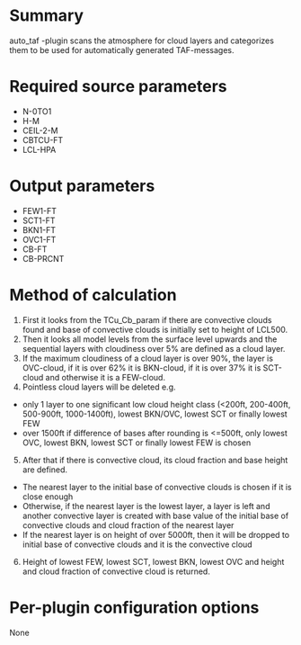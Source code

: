 # Summary

auto_taf -plugin scans the atmosphere for cloud layers and categorizes them to be used for automatically generated TAF-messages.

# Required source parameters

* N-0TO1
* H-M
* CEIL-2-M
* CBTCU-FT
* LCL-HPA

# Output parameters

* FEW1-FT
* SCT1-FT
* BKN1-FT
* OVC1-FT
* CB-FT
* CB-PRCNT

# Method of calculation

1. First it looks from the TCu_Cb_param if there are convective clouds found and base of convective clouds is initially set to height of LCL500.
2. Then it looks all model levels from the surface level upwards and the sequential layers with cloudiness over 5% are defined as a cloud layer.
3. If the maximum cloudiness of a cloud layer is over 90%, the layer is OVC-cloud, if it is over 62% it is BKN-cloud, if it is over 37% it is SCT-cloud and otherwise it is a FEW-cloud.
4. Pointless cloud layers will be deleted e.g.

* only 1 layer to one significant low cloud height class (<200ft, 200-400ft, 500-900ft, 1000-1400ft), lowest BKN/OVC, lowest SCT or finally lowest FEW
* over 1500ft if difference of bases after rounding is <=500ft, only lowest OVC, lowest BKN, lowest SCT or finally lowest FEW is chosen

5. After that if there is convective cloud, its cloud fraction and base height are defined.

* The nearest layer to the initial base of convective clouds is chosen if it is close enough
* Otherwise, if the nearest layer is the lowest layer, a layer is left and another convective layer is created with base value of the initial base of convective clouds and cloud fraction of the nearest layer
* If the nearest layer is on height of over 5000ft, then it will be dropped to initial base of convective clouds and it is the convective cloud

6. Height of lowest FEW, lowest SCT, lowest BKN, lowest OVC and height and cloud fraction of convective cloud is returned.

# Per-plugin configuration options

None
